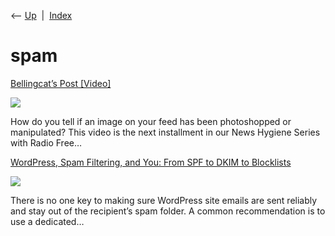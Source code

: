 <div class="nav">

⟵ [Up](index.html)  \|  [Index](index.html)

</div>

# spam

<div class="cards">

<div class="card">

<div class="card-title">

[Bellingcat’s Post
\[Video\]](https://www.linkedin.com/posts/bellingcat_fakenews-disinformation-newshygiene-activity-7203370658817265665-Ygf1)

</div>

<div class="card-image">

[![](https://media.licdn.com/dms/image/v2/D4E10AQF6D8AiXS4Etw/videocover-high/videocover-high/0/1717417356855?e=2147483647&v=beta&t=Eqv2pXZVCDj-C0TVFMxXsVuddLtocvnHy61JaRNPYgY)](https://www.linkedin.com/posts/bellingcat_fakenews-disinformation-newshygiene-activity-7203370658817265665-Ygf1)

</div>

How do you tell if an image on your feed has been photoshopped or
manipulated? This video is the next installment in our News Hygiene
Series with Radio Free…

</div>

<div class="card">

<div class="card-title">

[WordPress, Spam Filtering, and You: From SPF to DKIM to
Blocklists](https://deliciousbrains.com/how-spam-filters-works)

</div>

<div class="card-image">

[![](https://deliciousbrains.com/wp-content/uploads/2022/10/Spam-filtering-article-feature-image.png)](https://deliciousbrains.com/how-spam-filters-works)

</div>

There is no one key to making sure WordPress site emails are sent
reliably and stay out of the recipient’s spam folder. A common
recommendation is to use a dedicated…

</div>

</div>
